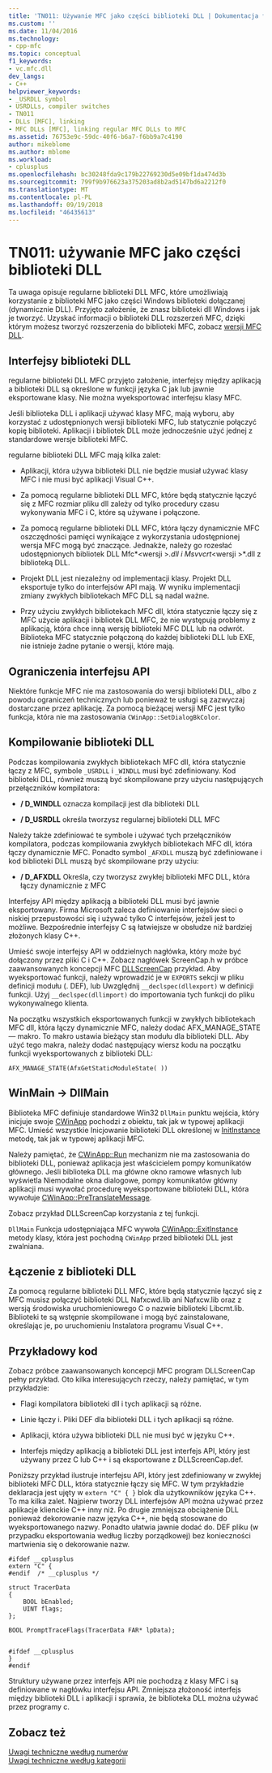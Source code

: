 ```yaml
---
title: 'TN011: Używanie MFC jako części biblioteki DLL | Dokumentacja firmy Microsoft'
ms.custom: ''
ms.date: 11/04/2016
ms.technology:
- cpp-mfc
ms.topic: conceptual
f1_keywords:
- vc.mfc.dll
dev_langs:
- C++
helpviewer_keywords:
- _USRDLL symbol
- USRDLLs, compiler switches
- TN011
- DLLs [MFC], linking
- MFC DLLs [MFC], linking regular MFC DLLs to MFC
ms.assetid: 76753e9c-59dc-40f6-b6a7-f6bb9a7c4190
author: mikeblome
ms.author: mblome
ms.workload:
- cplusplus
ms.openlocfilehash: bc30248fda9c179b22769230d5e09bf1da474d3b
ms.sourcegitcommit: 799f9b976623a375203ad8b2ad5147bd6a2212f0
ms.translationtype: MT
ms.contentlocale: pl-PL
ms.lasthandoff: 09/19/2018
ms.locfileid: "46435613"
---
```

# <a name="tn011-using-mfc-as-part-of-a-dll"></a>TN011: używanie MFC jako części biblioteki DLL

Ta uwaga opisuje regularne biblioteki DLL MFC, które umożliwiają korzystanie z biblioteki MFC jako części Windows biblioteki dołączanej (dynamicznie DLL). Przyjęto założenie, że znasz biblioteki dll Windows i jak je tworzyć. Uzyskać informacji o biblioteki DLL rozszerzeń MFC, dzięki którym możesz tworzyć rozszerzenia do biblioteki MFC, zobacz [wersji MFC DLL](../mfc/tn033-dll-version-of-mfc.md).

## <a name="dll-interfaces"></a>Interfejsy biblioteki DLL

regularne biblioteki DLL MFC przyjęto założenie, interfejsy między aplikacją a biblioteki DLL są określone w funkcji języka C jak lub jawnie eksportowane klasy. Nie można wyeksportować interfejsu klasy MFC.

Jeśli biblioteka DLL i aplikacji używać klasy MFC, mają wyboru, aby korzystać z udostępnionych wersji biblioteki MFC, lub statycznie połączyć kopię biblioteki. Aplikacji i bibliotek DLL może jednocześnie użyć jednej z standardowe wersje biblioteki MFC.

regularne biblioteki DLL MFC mają kilka zalet:

- Aplikacji, która używa biblioteki DLL nie będzie musiał używać klasy MFC i nie musi być aplikacji Visual C++.

- Za pomocą regularne biblioteki DLL MFC, które będą statycznie łączyć się z MFC rozmiar pliku dll zależy od tylko procedury czasu wykonywania MFC i C, które są używane i połączone.

- Za pomocą regularne biblioteki DLL MFC, która łączy dynamicznie MFC oszczędności pamięci wynikające z wykorzystania udostępnionej wersja MFC mogą być znaczące. Jednakże, należy go rozesłać udostępnionych bibliotek DLL Mfc*\<wersji >*.dll i Msvvcrt*\<wersji >*.dll z biblioteką DLL.

- Projekt DLL jest niezależny od implementacji klasy. Projekt DLL eksportuje tylko do interfejsów API mają. W wyniku implementacji zmiany zwykłych bibliotekach MFC DLL są nadal ważne.

- Przy użyciu zwykłych bibliotekach MFC dll, która statycznie łączy się z MFC użycie aplikacji i bibliotek DLL MFC, że nie występują problemy z aplikacją, która chce inną wersję biblioteki MFC DLL lub na odwrót. Biblioteka MFC statycznie połączoną do każdej biblioteki DLL lub EXE, nie istnieje żadne pytanie o wersji, które mają.

## <a name="api-limitations"></a>Ograniczenia interfejsu API

Niektóre funkcje MFC nie ma zastosowania do wersji biblioteki DLL, albo z powodu ograniczeń technicznych lub ponieważ te usługi są zazwyczaj dostarczane przez aplikację. Za pomocą bieżącej wersji MFC jest tylko funkcja, która nie ma zastosowania `CWinApp::SetDialogBkColor`.

## <a name="building-your-dll"></a>Kompilowanie biblioteki DLL

Podczas kompilowania zwykłych bibliotekach MFC dll, która statycznie łączy z MFC, symbole `_USRDLL` i `_WINDLL` musi być zdefiniowany. Kod biblioteki DLL, również muszą być skompilowane przy użyciu następujących przełączników kompilatora:

- **/ D_WINDLL** oznacza kompilacji jest dla biblioteki DLL

- **/ D_USRDLL** określa tworzysz regularnej biblioteki DLL MFC

Należy także zdefiniować te symbole i używać tych przełączników kompilatora, podczas kompilowania zwykłych bibliotekach MFC dll, która łączy dynamicznie MFC. Ponadto symbol `_AFXDLL` muszą być zdefiniowane i kod biblioteki DLL muszą być skompilowane przy użyciu:

- **/ D_AFXDLL** Określa, czy tworzysz zwykłej biblioteki MFC DLL, która łączy dynamicznie z MFC

Interfejsy API między aplikacją a biblioteki DLL musi być jawnie eksportowany. Firma Microsoft zaleca definiowanie interfejsów sieci o niskiej przepustowości się i używać tylko C interfejsów, jeżeli jest to możliwe. Bezpośrednie interfejsy C są łatwiejsze w obsłudze niż bardziej złożonych klasy C++.

Umieść swoje interfejsy API w oddzielnych nagłówka, który może być dołączony przez pliki C i C++. Zobacz nagłówek ScreenCap.h w próbce zaawansowanych koncepcji MFC [DLLScreenCap](../visual-cpp-samples.md) przykład. Aby wyeksportować funkcji, należy wprowadzić je w `EXPORTS` sekcji w pliku definicji modułu (. DEF), lub Uwzględnij `__declspec(dllexport)` w definicji funkcji. Użyj `__declspec(dllimport)` do importowania tych funkcji do pliku wykonywalnego klienta.

Na początku wszystkich eksportowanych funkcji w zwykłych bibliotekach MFC dll, która łączy dynamicznie MFC, należy dodać AFX_MANAGE_STATE — makro. To makro ustawia bieżący stan modułu dla biblioteki DLL. Aby użyć tego makra, należy dodać następujący wiersz kodu na początku funkcji wyeksportowanych z biblioteki DLL:

`AFX_MANAGE_STATE(AfxGetStaticModuleState( ))`

## <a name="winmain---dllmain"></a>WinMain -> DllMain

Biblioteka MFC definiuje standardowe Win32 `DllMain` punktu wejścia, który inicjuje swoje [CWinApp](../mfc/reference/cwinapp-class.md) pochodzi z obiektu, tak jak w typowej aplikacji MFC. Umieść wszystkie Inicjowanie biblioteki DLL określonej w [InitInstance](../mfc/reference/cwinapp-class.md#initinstance) metodę, tak jak w typowej aplikacji MFC.

Należy pamiętać, że [CWinApp::Run](../mfc/reference/cwinapp-class.md#run) mechanizm nie ma zastosowania do biblioteki DLL, ponieważ aplikacja jest właścicielem pompy komunikatów głównego. Jeśli biblioteka DLL ma główne okno ramowe własnych lub wyświetla Niemodalne okna dialogowe, pompy komunikatów główny aplikacji musi wywołać procedurę wyeksportowane biblioteki DLL, która wywołuje [CWinApp::PreTranslateMessage](../mfc/reference/cwinapp-class.md#pretranslatemessage).

Zobacz przykład DLLScreenCap korzystania z tej funkcji.

`DllMain` Funkcja udostępniająca MFC wywoła [CWinApp::ExitInstance](../mfc/reference/cwinapp-class.md#exitinstance) metody klasy, która jest pochodną `CWinApp` przed biblioteki DLL jest zwalniana.

## <a name="linking-your-dll"></a>Łączenie z biblioteki DLL

Za pomocą regularne biblioteki DLL MFC, które będą statycznie łączyć się z MFC musisz połączyć biblioteki DLL Nafxcwd.lib ani Nafxcw.lib oraz z wersją środowiska uruchomieniowego C o nazwie biblioteki Libcmt.lib. Biblioteki te są wstępnie skompilowane i mogą być zainstalowane, określając je, po uruchomieniu Instalatora programu Visual C++.

## <a name="sample-code"></a>Przykładowy kod

Zobacz próbce zaawansowanych koncepcji MFC program DLLScreenCap pełny przykład. Oto kilka interesujących rzeczy, należy pamiętać, w tym przykładzie:

- Flagi kompilatora biblioteki dll i tych aplikacji są różne.

- Linie łączy i. Pliki DEF dla biblioteki DLL i tych aplikacji są różne.

- Aplikacji, która używa biblioteki DLL nie musi być w języku C++.

- Interfejs między aplikacją a biblioteki DLL jest interfejs API, który jest używany przez C lub C++ i są eksportowane z DLLScreenCap.def.

Poniższy przykład ilustruje interfejsu API, który jest zdefiniowany w zwykłej biblioteki MFC DLL, która statycznie łączy się MFC. W tym przykładzie deklaracja jest ujęty w `extern "C" { }` blok dla użytkowników języka C++. To ma kilka zalet. Najpierw tworzy DLL interfejsów API można używać przez aplikacje klienckie C++ inny niż. Po drugie zmniejsza obciążenie DLL ponieważ dekorowanie nazw języka C++, nie będą stosowane do wyeksportowanego nazwy. Ponadto ułatwia jawnie dodać do. DEF pliku (w przypadku eksportowania według liczby porządkowej) bez konieczności martwienia się o dekorowanie nazw.

```
#ifdef __cplusplus
extern "C" {
#endif  /* __cplusplus */

struct TracerData
{
    BOOL bEnabled;
    UINT flags;
};

BOOL PromptTraceFlags(TracerData FAR* lpData);


#ifdef __cplusplus
}
#endif
```

Struktury używane przez interfejs API nie pochodzą z klasy MFC i są definiowane w nagłówku interfejsu API. Zmniejsza złożoność interfejs między biblioteki DLL i aplikacji i sprawia, że biblioteka DLL można używać przez programy c.

## <a name="see-also"></a>Zobacz też

[Uwagi techniczne według numerów](../mfc/technical-notes-by-number.md)<br/>
[Uwagi techniczne według kategorii](../mfc/technical-notes-by-category.md)

